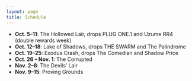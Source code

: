 ```yaml
---
layout: page
title: Schedule
---
```


- **Oct. 5–11**: The Hollowed Lair, drops PLUG ONE.1 and Uzume RR4 (double rewards week)
- **Oct. 12–18**: Lake of Shadows, drops THE SWARM and The Palindrome
- <span class="highlight"><strong>Oct. 19–25</strong></span>: Exodus Crash, drops The Comedian and Shadow Price
- **Oct. 26 – Nov. 1**: The Corrupted
- **Nov. 2–8**: The Devils’ Lair
- **Nov. 9–15**: Proving Grounds